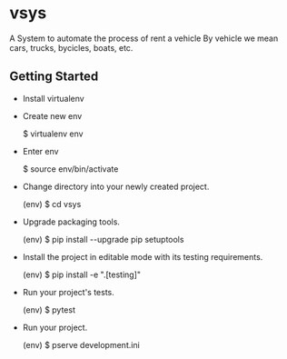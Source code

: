 # vsys
A System to automate the process of rent a vehicle
By vehicle we mean cars, trucks, bycicles, boats, etc.


Getting Started
---------------

- Install virtualenv

- Create new env
 
 	$ virtualenv env

- Enter env

	$ source env/bin/activate

- Change directory into your newly created project.

    (env) $ cd vsys

- Upgrade packaging tools.

    (env) $ pip install --upgrade pip setuptools

- Install the project in editable mode with its testing requirements.

    (env) $ pip install -e ".[testing]"

- Run your project's tests.

    (env) $ pytest

- Run your project.

    (env) $ pserve development.ini
